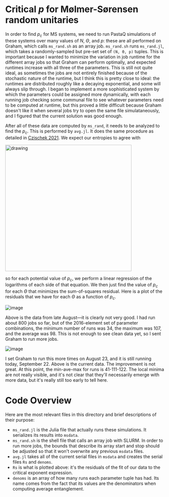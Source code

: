 # Critical *p* for Mølmer-Sørensen random unitaries

In order to find *p<sub>c</sub>* for MS systems, we need to run PastaQ simulations of these systems over many values of *N*, *&Theta;*, and *p*: these are all performed on Graham, which calls `ms_rand.sh` as an array job.  `ms_rand.sh` runs `ms_rand.jl`, which takes a randomly-sampled but pre-set set of `(N, Θ, p)` tuples.  This is important because I wanted to minimize the variation in job runtime for the different array jobs so that Graham can perform optimally, and expected runtimes increase with all three of the parameters.  This is still not quite ideal, as sometimes the jobs are not entirely finished because of the stochastic nature of the runtime, but I think this is pretty close to ideal: the runtimes are distributed roughly like a decaying exponential, and some will always slip through.  I began to implement a more sophisticated system by which the parameters could be assigned more dynamically, with each running job checking some communal file to see whatever parameters need to be computed at runtime, but this proved a little difficult because Graham doesn't like it when several jobs try to open the same file simulataneously, and I figured that the current solution was good enough.

After all of these data are computed by `ms_rand`, it needs to be analyzed to find the *p<sub>c</sub>*.  This is performed by `avg.jl`.  It does the same procedure as detailed in [Czischek 2021](https://arxiv.org/abs/2106.03769).  We expect our entropies to agree with 

<img src="https://user-images.githubusercontent.com/5233686/130818493-5d718932-86ea-47ff-81c4-73aa00242b6f.png" alt="drawing" width="400"/>

so for each potential value of *p<sub>c</sub>*, we perform a linear regression of the logarithms of each side of that equation.  We then just find the value of *p<sub>c</sub>* for each *&Theta;* that minimizes the sum-of-squares residual.  Here is a plot of the residuals that we have for each *&Theta;* as a function of *p<sub>c</sub>*.

![image](https://user-images.githubusercontent.com/5233686/130820506-97f97b41-3045-462b-ae48-9d3ae2369241.png)

Above is the data from late August—it is clearly not very good.  I had run about 800 jobs so far, but of the 2016-element set of parameter combinations, the minimum number of runs was 34, the maximum was 107, and the average was 98.  This is not enough to see clean data yet, so I sent Graham to run more jobs.


![image](https://user-images.githubusercontent.com/5233686/134468282-5fd2b987-76de-419a-aa8d-eb2372a76f61.png)

I set Graham to run this more times on August 23, and it is still running today, September 22.  Above is the current data.  The improvement is not great.  At this point, the min-ave-max for runs is 41-111-122.  The local minima are not really visible, and it's not clear that they'll necessarily emerge with more data, but it's really still too early to tell here.

# Code Overview

Here are the most relevant files in this directory and brief descriptions of their purpose:
- `ms_rand.jl` is the Julia file that actually runs these simulations.  It serializes its results into `msdata`.
- `ms_rand.sh` is the shell file that calls an array job with SLURM.  In order to run more jobs, the bounds that describe its array start and stop should be adjusted so that it won't overwrite any previous `msdata` files.
- `avg.jl` takes all of the current serial files in `msdata` and creates the serial files `Rs` and `denoms`.
- `Rs` is what is plotted above: it's the residuals of the fit of our data to the critical exponent expression.
- `denoms` is an array of how many runs each parameter tuple has had.  Its name comes from the fact that its values are the denominators when computing average entanglement.
